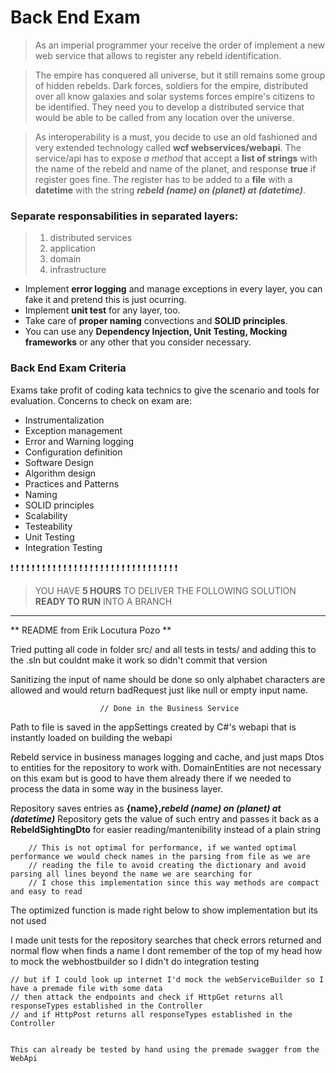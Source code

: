 # Back End Exam
> As an imperial programmer your receive the order of implement a new web service that allows to register any rebeld identification.

> The empire has conquered all universe, but it still remains some group of hidden rebelds. Dark forces, soldiers for the empire, distributed over all know galaxies and 
solar systems forces empire's citizens to be identified. They need you to develop a distributed service that would be able to be called from any location over the universe.

> As interoperability is a must, you decide to use an old fashioned and very extended technology called **wcf webservices/webapi**. The service/api has to expose *a method* 
that accept a **list of strings** with the name of the rebeld and name of the planet, and response **true** if register goes fine. The register has to be added to a **file** 
with a **datetime** with the string **_rebeld (name) on (planet) at (datetime)_**.


### Separate responsabilities in separated layers:

> 1. distributed services
> 2. application
> 3. domain
> 4. infrastructure

* Implement **error logging** and manage exceptions in every layer, you can fake it and pretend this is just ocurring.
* Implement **unit test** for any layer, too.
* Take care of **proper naming** convections and **SOLID principles**.
* You can use any **Dependency Injection, Unit Testing, Mocking frameworks** or any other that you consider necessary.


### Back End Exam Criteria
Exams take profit of coding kata technics to give the scenario and tools for evaluation. Concerns to check on exam are:

* Instrumentalization
* Exception management
* Error and Warning logging
* Configuration definition
* Software Design
* Algorithm design
* Practices and Patterns
* Naming
* SOLID principles
* Scalability
* Testeability
* Unit Testing
* Integration Testing


❗ ❗ ❗ ❗ ❗ ❗ ❗ ❗ ❗ ❗ ❗ ❗ ❗ ❗ ❗ ❗ ❗ ❗ ❗ ❗ ❗ ❗ ❗ ❗ ❗ ❗ ❗ ❗ ❗ ❗ ❗ ❗

> YOU HAVE **5 HOURS** TO DELIVER THE FOLLOWING SOLUTION **READY TO RUN** INTO A BRANCH


------

 ** README from Erik Locutura Pozo **

Tried putting all code in folder src/ and all tests in tests/ and adding this to the .sln but couldnt make it work so didn't commit that version

Sanitizing the input of name should be done so only alphabet characters are allowed and would return badRequest just like null or empty input name.


						// Done in the Business Service

Path to file is saved in the appSettings created by C#'s webapi that is instantly loaded on building the webapi

Rebeld service in business manages logging and cache, and just maps Dtos to entities for the repository to work with.
DomainEntities are not necessary on this exam but is good to have them already there if we needed to process the data in some way in the business layer.

Repository saves entries as **{name},_rebeld (name) on (planet) at (datetime)_**
Repository gets the value of such entry and passes it back as a **RebeldSightingDto** for easier reading/mantenibility instead of a plain string


        // This is not optimal for performance, if we wanted optimal performance we would check names in the parsing from file as we are
        // reading the file to avoid creating the dictionary and avoid parsing all lines beyond the name we are searching for
        // I chose this implementation since this way methods are compact and easy to read
		
		
The optimized function is made right below to show implementation but its not used
		
I made unit tests for the repository searches that check errors returned and normal flow when finds a name
I dont remember of the top of my head how to mock the webhostbuilder so I didn't do integration testing


	// but if I could look up internet I'd mock the webServiceBuilder so I have a premade file with some data
	// then attack the endpoints and check if HttpGet returns all responseTypes established in the Controller
	// and if HttpPost returns all responseTypes established in the Controller
	
	
	This can already be tested by hand using the premade swagger from the WebApi
